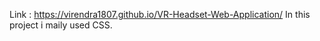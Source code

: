 Link :  https://virendra1807.github.io/VR-Headset-Web-Application/
In this project i maily used CSS.
